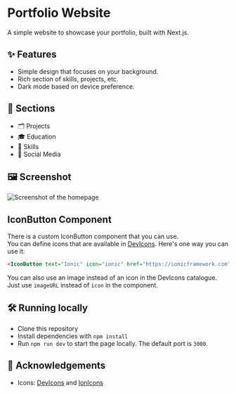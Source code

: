 # Portfolio Website

A simple website to showcase your portfolio, built with Next.js.

## ✨ Features
- Simple design that focuses on your background.
- Rich section of skills, projects, etc.
- Dark mode based on device preference.

## 📁 Sections
- 🗂️ Projects
- 🎓 Education
- 💪 Skills
- 📱 Social Media

## 🖼️ Screenshot

![Screenshot of the homepage](https://github.com/user-attachments/assets/87029057-179d-4a94-a19b-040a96407b64)

## IconButton Component

There is a custom IconButton component that you can use.<br/>You can define icons that are available in [DevIcons](https://devicon.dev). Here's one way you can use it:

```html
<IconButton text="Ionic" icon="ionic" href="https://ionicframework.com"/>
```

You can also use an image instead of an icon in the DevIcons catalogue. Just use `imageURL` instead of `icon` in the component.

## 🛠️ Running locally
- Clone this repository
- Install dependencies with `npm install`
- Run `npm run dev` to start the page locally. The default port is `3000`.

## 🤝 Acknowledgements
- Icons: [DevIcons](https://devicon.dev) and [IonIcons](https://ionic.io/ionicons)
